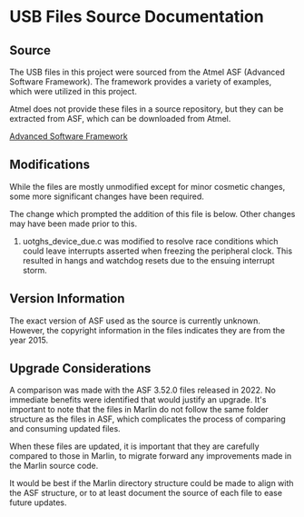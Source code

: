 # USB Files Source Documentation

## Source

The USB files in this project were sourced from the Atmel ASF (Advanced Software Framework). The framework provides a variety of examples, which were utilized in this project.

Atmel does not provide these files in a source repository, but they can be extracted from ASF, which can be downloaded from Atmel.

[Advanced Software Framework](https://www.microchip.com/en-us/tools-resources/develop/libraries/advanced-software-framework)

## Modifications

While the files are mostly unmodified except for minor cosmetic changes, some more significant changes have been required.

The change which prompted the addition of this file is below. Other changes may have been made prior to this.

1. uotghs_device_due.c was modified to resolve race conditions which could leave interrupts asserted when freezing the peripheral clock. This resulted in hangs and watchdog resets due to the ensuing interrupt storm.

## Version Information

The exact version of ASF used as the source is currently unknown. However, the copyright information in the files indicates they are from the year 2015.

## Upgrade Considerations

A comparison was made with the ASF 3.52.0 files released in 2022. No immediate benefits were identified that would justify an upgrade. It's important to note that the files in Marlin do not follow the same folder structure as the files in ASF, which complicates the process of comparing and consuming updated files.

When these files are updated, it is important that they are carefully compared to those in Marlin, to migrate forward any improvements made in the Marlin source code.

It would be best if the Marlin directory structure could be made to align with the ASF structure, or to at least document the source of each file to ease future updates.
